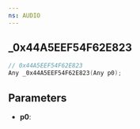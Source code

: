 ```yaml
---
ns: AUDIO
---
```

## _0x44A5EEF54F62E823

```c
// 0x44A5EEF54F62E823
Any _0x44A5EEF54F62E823(Any p0);
```

## Parameters
* **p0**:
